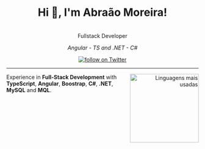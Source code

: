 <h1 align="center">Hi 👋, I'm Abraão Moreira!</h1>
<br>

<div align="center">
Fullstack Developer
    
*Angular - TS and .NET - C#*

</div>

<div align="center">
    <a href="https://twitter.com/intent/follow?screen_name=abraaomoreira_">
        <img src="https://img.shields.io/twitter/follow/abraaomoreira_?style=social&logo=twitter"
        alt="follow on Twitter">
    </a>
</div>

---

<div align="right">
     <a href="https://github.com/abraaom">
        <img height="180em" src="https://github-readme-stats.vercel.app/api/top-langs/?username=abraaom&hide=html&layout=compact&&show_icons=true&line_height=27&count_private=true&theme=radical"
        alt="Linguagens mais usadas" align="right">
    </a>
</div>

Experience in **Full-Stack Development** with **TypeScript**, **Angular**, **Boostrap**, **C#**, **.NET**, **MySQL** and **MQL**.
